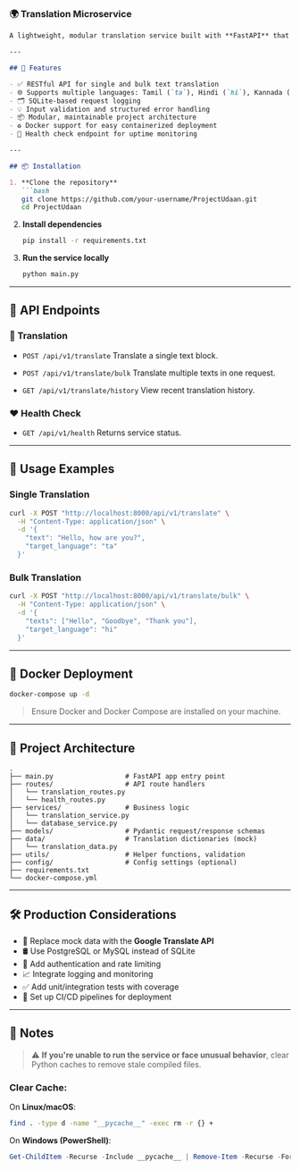 ### 🌍 Translation Microservice

````markdown
A lightweight, modular translation service built with **FastAPI** that supports multi-language translation and is ready for production extension.

---

## 🚀 Features

- ✅ RESTful API for single and bulk text translation
- 🌐 Supports multiple languages: Tamil (`ta`), Hindi (`hi`), Kannada (`kn`), Bengali (`bn`)
- 🗂️ SQLite-based request logging
- 💡 Input validation and structured error handling
- 📦 Modular, maintainable project architecture
- ♻️ Docker support for easy containerized deployment
- 📡 Health check endpoint for uptime monitoring

---

## 📦 Installation

1. **Clone the repository**  
   ```bash
   git clone https://github.com/your-username/ProjectUdaan.git
   cd ProjectUdaan
````

2. **Install dependencies**

   ```bash
   pip install -r requirements.txt
   ```

3. **Run the service locally**

   ```bash
   python main.py
   ```

---

## 📘 API Endpoints

### 🔄 Translation

* `POST /api/v1/translate`
  Translate a single text block.

* `POST /api/v1/translate/bulk`
  Translate multiple texts in one request.

* `GET /api/v1/translate/history`
  View recent translation history.

### ❤️ Health Check

* `GET /api/v1/health`
  Returns service status.

---

## 🧪 Usage Examples

### Single Translation

```bash
curl -X POST "http://localhost:8000/api/v1/translate" \
  -H "Content-Type: application/json" \
  -d '{
    "text": "Hello, how are you?",
    "target_language": "ta"
  }'
```

### Bulk Translation

```bash
curl -X POST "http://localhost:8000/api/v1/translate/bulk" \
  -H "Content-Type: application/json" \
  -d '{
    "texts": ["Hello", "Goodbye", "Thank you"],
    "target_language": "hi"
  }'
```

---

## 🐳 Docker Deployment

```bash
docker-compose up -d
```

> Ensure Docker and Docker Compose are installed on your machine.

---

## 🧱 Project Architecture

```text
.
├── main.py                  # FastAPI app entry point
├── routes/                  # API route handlers
│   └── translation_routes.py
│   └── health_routes.py
├── services/                # Business logic
│   └── translation_service.py
│   └── database_service.py
├── models/                  # Pydantic request/response schemas
├── data/                    # Translation dictionaries (mock)
│   └── translation_data.py
├── utils/                   # Helper functions, validation
├── config/                  # Config settings (optional)
├── requirements.txt
└── docker-compose.yml
```

---

## 🛠️ Production Considerations

* 🔄 Replace mock data with the **Google Translate API**
* 🛢️ Use PostgreSQL or MySQL instead of SQLite
* 🔐 Add authentication and rate limiting
* 📈 Integrate logging and monitoring
* ✅ Add unit/integration tests with coverage
* 🔁 Set up CI/CD pipelines for deployment

---

## 📝 Notes

> ⚠️ **If you're unable to run the service or face unusual behavior**, clear Python caches to remove stale compiled files.

### Clear Cache:

On **Linux/macOS**:

```bash
find . -type d -name "__pycache__" -exec rm -r {} +
```

On **Windows (PowerShell)**:

```powershell
Get-ChildItem -Recurse -Include __pycache__ | Remove-Item -Recurse -Force
```
```
